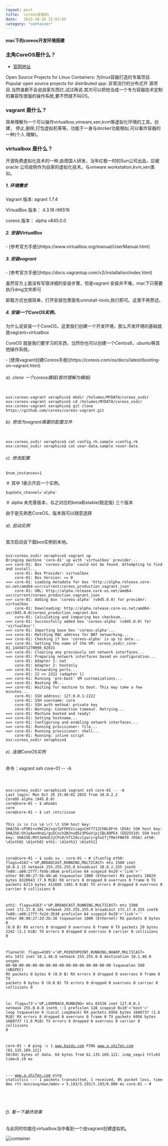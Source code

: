 ```yaml
---
layout: post
title:  coreos安装01
date:   2015-10-26 22:03:05
category: "container"
---
```


<h4>mac下的coreos开发环境搭建</h4>

### 主角CoreOS是什么？

- [官网地址](https://coreos.com/)


Open Source Projects for Linux Containers: 为linux容器打造的专属项目.
Popular open source projects for distributed app: 非常流行的分布式开
源项目.当然谁都不会说自家东西烂,试过再说.其次可以把他当成一个专为容器技术定制
的兼容性很强的操作系统,要不然就不叫OS。


### vagrant 是什么？

简单理解为一个可以操作virtualbox,vmware,xen,kvm等虚拟化环境的工具。创建，
停止,删除,打包虚拟机等等。功能于一身与docker功能相似,可以看作容器的一种(个人
理解)。

### virtualbox 是什么？

开源免费虚拟化技术的一种,由德国人研发，当年红极一时的Sun公司出品，后被oracle
公司收购作为自家的虚拟化技术。与vmware workstation,kvm,xen类似。

<h5>1. 环境需求</h5>

<p> Vagrant 版本: agrant 1.7.4</p>
<p> VirtualBox 版本： 4.3.18 r96516 </p>
<p> coreos 版本： alpha v845.0.0</p>

<h5>2. 安装VirtualBox </h5>
- [参考官方手册](https://www.virtualbox.org/manual/UserManual.html)

<h5>3. 安装vagrant </h5>
- [参考官方手册](https://docs.vagrantup.com/v2/installation/index.html)

<p>虽然官方上面没有写很详细的安装步骤，但是vagrant 安装并不难，mac下只需要执行dmg文件即可</p>
<p>卸载方式也很简单，打开安装包里面有uninstall-tools,执行即可。这里不再赘述。</p>


<h5>4. 安装一个CoreOS实例。</h5>

<p>为什么说安装一个CoreOS，这里我们创建一个开发环境，那么开发环境的基础就是vagrant+virtualbox</p>
<p>CoreOS 就是我们要学习的东西，当然你也可以创建一个Centos6，ubuntu等其他操作系统。</p>
- [使用vagrant创建Coreos手册](https://coreos.com/os/docs/latest/booting-on-vagrant.html)

<h6>a). clone 一个coreos模版(暂时理解为模版)</h6>
<pre><code>
osx:coreos-vagrant seraphico$ mkdir /Volumes/MYDATA/coreos_osdir
osx:coreos-vagrant seraphico$ cd /Volumes/MYDATA/coreos_osdir
osx:coreos-vagrant seraphico$ git clone https://github.com/coreos/coreos-vagrant.git
</code></pre>

<h6>b). 修改为vagrant需要的配置文件</h6>
<pre><code>
osx:coreos_osdir seraphico$ cat config.rb.sample >config.rb
osx:coreos_osdir seraphico$ cat user-data.sample >user-data
</code></pre>
<h6>c). 修改配置</h6>

<pre><code>$num_instances=1</code></pre>  ＃ 其中 1表示开启一个实例。
<pre><code>$update_channel='alpha'</code></pre>  ＃ alpha 未完善版本，与之对应的beta和stable(稳定版) 三个版本
<p>由于是先熟悉CoreOS，版本我可以随意选择</p>

<h6>d). 启动实例</h6>
<p> 首次启动会下载box实例到本地。</p>
<pre><code>
osx:coreos_osdir seraphico$ vagrant up
Bringing machine 'core-01' up with 'virtualbox' provider...
==> core-01: Box 'coreos-alpha' could not be found. Attempting to find and install...
    core-01: Box Provider: virtualbox
    core-01: Box Version: >= 0
==> core-01: Loading metadata for box 'http://alpha.release.core-os.net/amd64-usr/current/coreos_production_vagrant.json'
    core-01: URL: http://alpha.release.core-os.net/amd64-usr/current/coreos_production_vagrant.json
==> core-01: Adding box 'coreos-alpha' (v845.0.0) for provider: virtualbox
    core-01: Downloading: http://alpha.release.core-os.net/amd64-usr/845.0.0/coreos_production_vagrant.box
    core-01: Calculating and comparing box checksum...
==> core-01: Successfully added box 'coreos-alpha' (v845.0.0) for 'virtualbox'!
==> core-01: Importing base box 'coreos-alpha'...
==> core-01: Matching MAC address for NAT networking...
==> core-01: Checking if box 'coreos-alpha' is up to date...
==> core-01: Setting the name of the VM: coreos_osdir_core-01_1445871270098_82831
==> core-01: Clearing any previously set network interfaces...
==> core-01: Preparing network interfaces based on configuration...
    core-01: Adapter 1: nat
    core-01: Adapter 2: hostonly
==> core-01: Forwarding ports...
    core-01: 22 => 2222 (adapter 1)
==> core-01: Running 'pre-boot' VM customizations...
==> core-01: Booting VM...
==> core-01: Waiting for machine to boot. This may take a few minutes...
    core-01: SSH address: 127.0.0.1:2222
    core-01: SSH username: core
    core-01: SSH auth method: private key
    core-01: Warning: Connection timeout. Retrying...
==> core-01: Machine booted and ready!
==> core-01: Setting hostname...
==> core-01: Configuring and enabling network interfaces...
==> core-01: Running provisioner: file...
==> core-01: Running provisioner: shell...
    core-01: Running: inline script
osx:coreos_osdir seraphico$
</code></pre>

<h6>e). 连接CoreOS实例</h6>
<p>命令：vagrant ssh core-01 -- -A</p>
<pre><code>
<p>
osx:coreos_osdir seraphico$ vagrant ssh core-01 -- -A
Last login: Mon Oct 26 15:46:02 2015 from 10.0.2.2
CoreOS alpha (845.0.0)
core@core-01 ~ $ whoami
core
core@core-01 ~ $ cat /etc/issue

This is \n (\s \m \r) \t
SSH host key: SHA256:xP5Mi+xVWI2mJvgxTpFFHV2ziagsCmY7f12ChNLOF+k (DSA)
SSH host key: SHA256:UhJyAoxHnqi/gu5CochZWJnuQ5z3PGuVipjIBLA9PE4 (ED25519)
SSH host key: SHA256:MVt3eHzEJjCPsO/Vf129ccCywrirgfw2fjTMatFNAf0 (RSA)
eth0: \4{eth0} \6{eth0}
eth1: \4{eth1} \6{eth1}

core@core-01 ~ $ sudo su -
core-01 ~ # ifconfig
eth0: flags=4163'<'UP,BROADCAST,RUNNING,MULTICAST>  mtu 1500
        inet 10.0.2.15  netmask 255.255.255.0  broadcast 10.0.2.255
        inet6 fe80::a00:27ff:fe5b:d0a6  prefixlen 64  scopeid 0x20'<'link'>''
        ether 08:00:27:5b:d0:a6  txqueuelen 1000  (Ethernet)
        RX packets 10829  bytes 8320943 (7.9 MiB)
        RX errors 0  dropped 0  overruns 0  frame 0
        TX packets 6213  bytes 411605 (401.9 KiB)
        TX errors 0  dropped 0 overruns 0  carrier 0  collisions 0

eth1: flags=4163'<'UP,BROADCAST,RUNNING,MULTICAST>  mtu 1500
        inet 172.17.8.101  netmask 255.255.255.0  broadcast 172.17.8.255
        inet6 fe80::a00:27ff:fe2d:3b38  prefixlen 64  scopeid 0x20'<'link'>''
        ether 08:00:27:2d:3b:38  txqueuelen 1000  (Ethernet)
        RX packets 0  bytes 0 (0.0 B)
        RX errors 0  dropped 0  overruns 0  frame 0
        TX packets 29  bytes 2242 (2.1 KiB)
        TX errors 0  dropped 0 overruns 0  carrier 0  collisions 0

flannel0: flags=4305'<'UP,POINTOPOINT,RUNNING,NOARP,MULTICAST>  mtu 1472
        inet 10.1.46.0  netmask 255.255.0.0  destination 10.1.46.0
        unspec 00-00-00-00-00-00-00-00-00-00-00-00-00-00-00-00  txqueuelen 500  (UNSPEC)
        RX packets 0  bytes 0 (0.0 B)
        RX errors 0  dropped 0  overruns 0  frame 0
        TX packets 0  bytes 0 (0.0 B)
        TX errors 0  dropped 0 overruns 0  carrier 0  collisions 0

lo: flags=73'<'UP,LOOPBACK,RUNNING>  mtu 65536
        inet 127.0.0.1  netmask 255.0.0.0
        inet6 ::1  prefixlen 128  scopeid 0x10'<'host'>'
        loop  txqueuelen 0  (Local Loopback)
        RX packets 6956  bytes 1680737 (1.6 MiB)
        RX errors 0  dropped 0  overruns 0  frame 0
        TX packets 6956  bytes 1680737 (1.6 MiB)
        TX errors 0  dropped 0 overruns 0  carrier 0  collisions 0

core-01 ~ # ping -c 1 www.baidu.com
PING www.a.shifen.com (61.135.169.121) 56(84) bytes of data.
64 bytes from 61.135.169.121: icmp_seq=1 ttl=63 time=5.19 ms

--- www.a.shifen.com ping statistics ---
1 packets transmitted, 1 received, 0% packet loss, time 0ms
rtt min/avg/max/mdev = 5.193/5.193/5.193/0.000 ms
core-01 ~ #
</p>
</code></pre>


<h6>f). 看一下最终效果</h6>

<p> 与此同时你能在virtualbox当中看到一个由vagrant创建虚拟机。</p>


![container](images/02.png)

